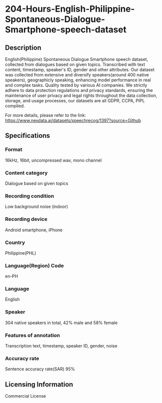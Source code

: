 # 204-Hours-English-Philippine-Spontaneous-Dialogue-Smartphone-speech-dataset


## Description
English(Philippine) Spontaneous Dialogue Smartphone speech dataset, collected from dialogues based on given topics. Transcribed with text content, timestamp, speaker's ID, gender and other attributes. Our dataset was collected from extensive and diversify speakers(around 400 native speakers), geographicly speaking, enhancing model performance in real and complex tasks. Quality tested by various AI companies. We strictly adhere to data protection regulations and privacy standards, ensuring the maintenance of user privacy and legal rights throughout the data collection, storage, and usage processes, our datasets are all GDPR, CCPA, PIPL complied.

For more details, please refer to the link: https://www.nexdata.ai/datasets/speechrecog/1397?source=Github

## Specifications
### Format
16kHz, 16bit, uncompressed wav, mono channel
### Content category
Dialogue based on given topics
### Recording condition
Low background noise (indoor)
### Recording device
Android smartphone, iPhone
### Country
Philippine(PHL)
### Language(Region) Code
en-PH
### Language
English
### Speaker
304 native speakers in total, 42% male and 58% female
### Features of annotation
Transcription text, timestamp, speaker ID, gender, noise
### Accuracy rate
Sentence accuracy rate(SAR) 95%

## Licensing Information
Commercial License


























